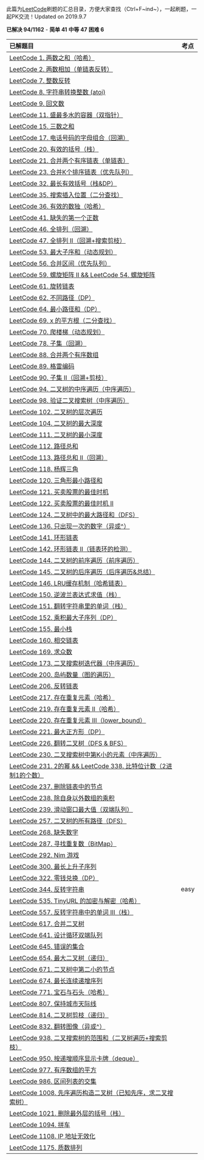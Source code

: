 此篇为[LeetCode](https://leetcode-cn.com)刷题的汇总目录，方便大家查找（Ctrl+F~ind~），一起刷题，一起PK交流！Updated on 2019.9.7

**已解决 94/1162** - **简单 41** **中等 47** **困难 6**

| 已解题目                                                     | 考点 |
| :----------------------------------------------------------- | ---- |
| [LeetCode 1. 两数之和（哈希）](https://blog.csdn.net/qq_21201267/article/details/97125420) |      |
| [LeetCode 2. 两数相加（单链表反转）](https://blog.csdn.net/qq_21201267/article/details/97191786) |      |
| [LeetCode 7. 整数反转](https://blog.csdn.net/qq_21201267/article/details/100583336) |      |
| [LeetCode 8. 字符串转换整数 (atoi)](https://blog.csdn.net/qq_21201267/article/details/100583821) |      |
| [LeetCode 9. 回文数](https://blog.csdn.net/qq_21201267/article/details/100168231) |      |
| [LeetCode 11. 盛最多水的容器（双指针）](https://blog.csdn.net/qq_21201267/article/details/100545403) |      |
| [LeetCode 15. 三数之和](https://blog.csdn.net/qq_21201267/article/details/99241741) |      |
| [LeetCode 17. 电话号码的字母组合（回溯）](https://blog.csdn.net/qq_21201267/article/details/100436281) |      |
| [LeetCode 20. 有效的括号（栈）](https://blog.csdn.net/qq_21201267/article/details/99353358) |      |
| [LeetCode 21. 合并两个有序链表（单链表）](https://blog.csdn.net/qq_21201267/article/details/100056931) |      |
| [LeetCode 23. 合并K个排序链表（优先队列）](https://blog.csdn.net/qq_21201267/article/details/99344922) |      |
| [LeetCode 32. 最长有效括号（栈&DP）](https://blog.csdn.net/qq_21201267/article/details/99479252) |      |
| [LeetCode 35. 搜索插入位置（二分查找）](https://blog.csdn.net/qq_21201267/article/details/100419471) |      |
| [LeetCode 36. 有效的数独（哈希）](https://blog.csdn.net/qq_21201267/article/details/99888173) |      |
| [LeetCode 41. 缺失的第一个正数](https://blog.csdn.net/qq_21201267/article/details/99253353) |      |
| [LeetCode 46. 全排列（回溯）](https://blog.csdn.net/qq_21201267/article/details/100110156) |      |
| [LeetCode 47. 全排列 II（回溯+搜索剪枝）](https://blog.csdn.net/qq_21201267/article/details/100110853) |      |
| [LeetCode 53. 最大子序和（动态规划）](https://blog.csdn.net/qq_21201267/article/details/97559470) |      |
| [LeetCode 56. 合并区间（优先队列）](https://blog.csdn.net/qq_21201267/article/details/100082338) |      |
| [LeetCode 59. 螺旋矩阵 II && LeetCode 54. 螺旋矩阵](https://blog.csdn.net/qq_21201267/article/details/100395555) |      |
| [LeetCode 61. 旋转链表](https://blog.csdn.net/qq_21201267/article/details/100355678) |      |
| [LeetCode 62. 不同路径（DP）](https://blog.csdn.net/qq_21201267/article/details/100148537) |      |
| [LeetCode 64. 最小路径和（DP）](https://blog.csdn.net/qq_21201267/article/details/100025545) |      |
| [LeetCode 69. x 的平方根（二分查找）](https://blog.csdn.net/qq_21201267/article/details/100585531) |      |
| [LeetCode 70. 爬楼梯（动态规划）](https://blog.csdn.net/qq_21201267/article/details/98478956) |      |
| [LeetCode 78. 子集（回溯）](https://blog.csdn.net/qq_21201267/article/details/100148996) |      |
| [LeetCode 88. 合并两个有序数组](https://blog.csdn.net/qq_21201267/article/details/100056086) |      |
| [LeetCode 89. 格雷编码](https://blog.csdn.net/qq_21201267/article/details/100170042) |      |
| [LeetCode 90. 子集 II（回溯+剪枝）](https://blog.csdn.net/qq_21201267/article/details/100167394) |      |
| [LeetCode 94. 二叉树的中序遍历（中序遍历）](https://blog.csdn.net/qq_21201267/article/details/100545729) |      |
| [LeetCode 98. 验证二叉搜索树（中序遍历）](https://blog.csdn.net/qq_21201267/article/details/99699540) |      |
| [LeetCode 102. 二叉树的层次遍历](https://blog.csdn.net/qq_21201267/article/details/99699445) |      |
| [LeetCode 104. 二叉树的最大深度](https://blog.csdn.net/qq_21201267/article/details/99690644) |      |
| [LeetCode 111. 二叉树的最小深度](https://blog.csdn.net/qq_21201267/article/details/99699211) |      |
| [LeetCode 112. 路径总和](https://blog.csdn.net/qq_21201267/article/details/99710888) |      |
| [LeetCode 113. 路径总和 II（回溯）](https://blog.csdn.net/qq_21201267/article/details/100550154) |      |
| [LeetCode 118. 杨辉三角](https://blog.csdn.net/qq_21201267/article/details/100562763) |      |
| [LeetCode 120. 三角形最小路径和](https://blog.csdn.net/qq_21201267/article/details/96380128) |      |
| [LeetCode 121. 买卖股票的最佳时机](https://blog.csdn.net/qq_21201267/article/details/100026086) |      |
| [LeetCode 122. 买卖股票的最佳时机 II](https://blog.csdn.net/qq_21201267/article/details/100127238) |      |
| [LeetCode 124. 二叉树中的最大路径和（DFS）](https://blog.csdn.net/qq_21201267/article/details/100171375) |      |
| [LeetCode 136. 只出现一次的数字（异或^）](https://blog.csdn.net/qq_21201267/article/details/100147375) |      |
| [LeetCode 141. 环形链表](https://blog.csdn.net/qq_21201267/article/details/99296511) |      |
| [LeetCode 142. 环形链表 II（链表环的检测）](https://blog.csdn.net/qq_21201267/article/details/100135575) |      |
| [LeetCode 144. 二叉树的前序遍历（前序遍历）](https://blog.csdn.net/qq_21201267/article/details/100546064) |      |
| [LeetCode 145. 二叉树的后序遍历（后序遍历&总结）](https://blog.csdn.net/qq_21201267/article/details/100546489) |      |
| [LeetCode 146. LRU缓存机制（哈希链表）](https://blog.csdn.net/qq_21201267/article/details/100178189) |      |
| [LeetCode 150. 逆波兰表达式求值（栈）](https://blog.csdn.net/qq_21201267/article/details/99495282) |      |
| [LeetCode 151. 翻转字符串里的单词（栈）](https://blog.csdn.net/qq_21201267/article/details/99663417) |      |
| [LeetCode 152. 乘积最大子序列（DP）](https://blog.csdn.net/qq_21201267/article/details/100006586) |      |
| [LeetCode 155. 最小栈](https://blog.csdn.net/qq_21201267/article/details/100188954) |      |
| [LeetCode 160. 相交链表](https://blog.csdn.net/qq_21201267/article/details/100168364) |      |
| [LeetCode 169. 求众数](https://blog.csdn.net/qq_21201267/article/details/99249031) |      |
| [LeetCode 173. 二叉搜索树迭代器（中序遍历）](https://blog.csdn.net/qq_21201267/article/details/100549417) |      |
| [LeetCode 200. 岛屿数量（图的遍历）](https://blog.csdn.net/qq_21201267/article/details/99775387) |      |
| [LeetCode 206. 反转链表](https://blog.csdn.net/qq_21201267/article/details/100171825) |      |
| [LeetCode 217. 存在重复元素（哈希）](https://blog.csdn.net/qq_21201267/article/details/100587491) |      |
| [LeetCode 219. 存在重复元素 II（哈希）](https://blog.csdn.net/qq_21201267/article/details/100587915) |      |
| [LeetCode 220. 存在重复元素 III（lower_bound）](https://blog.csdn.net/qq_21201267/article/details/100601000) |      |
| [LeetCode 221. 最大正方形（DP）](https://blog.csdn.net/qq_21201267/article/details/100027699) |      |
| [LeetCode 226. 翻转二叉树（DFS & BFS）](https://blog.csdn.net/qq_21201267/article/details/99675950) |      |
| [LeetCode 230. 二叉搜索树中第K小的元素（中序遍历）](https://blog.csdn.net/qq_21201267/article/details/100530272) |      |
| [LeetCode 231. 2的幂 && LeetCode 338. 比特位计数（2进制1的个数）](https://blog.csdn.net/qq_21201267/article/details/100084705) |      |
| [LeetCode 237. 删除链表中的节点](https://blog.csdn.net/qq_21201267/article/details/100171651) |      |
| [LeetCode 238. 除自身以外数组的乘积](https://blog.csdn.net/qq_21201267/article/details/100530702) |      |
| [LeetCode 239. 滑动窗口最大值（双端队列）](https://blog.csdn.net/qq_21201267/article/details/99613437) |      |
| [LeetCode 257. 二叉树的所有路径（DFS）](https://blog.csdn.net/qq_21201267/article/details/100565918) |      |
| [LeetCode 268. 缺失数字](https://blog.csdn.net/qq_21201267/article/details/100146249) |      |
| [LeetCode 287. 寻找重复数（BitMap）](https://blog.csdn.net/qq_21201267/article/details/100135972) |      |
| [LeetCode 292. Nim 游戏](https://blog.csdn.net/qq_21201267/article/details/100178975) |      |
| [LeetCode 300. 最长上升子序列](https://blog.csdn.net/qq_21201267/article/details/97308533) |      |
| [LeetCode 322. 零钱兑换（DP）](https://blog.csdn.net/qq_21201267/article/details/99894804) |      |
| [LeetCode 344. 反转字符串](https://blog.csdn.net/qq_21201267/article/details/100585634) | easy |
| [LeetCode 535. TinyURL 的加密与解密（哈希）](https://blog.csdn.net/qq_21201267/article/details/100565409) |      |
| [LeetCode 557. 反转字符串中的单词 III（栈）](https://blog.csdn.net/qq_21201267/article/details/100436745) |      |
| [LeetCode 617. 合并二叉树](https://blog.csdn.net/qq_21201267/article/details/100569367) |      |
| [LeetCode 641. 设计循环双端队列](https://blog.csdn.net/qq_21201267/article/details/99496486) |      |
| [LeetCode 645. 错误的集合](https://blog.csdn.net/qq_21201267/article/details/100148227) |      |
| [LeetCode 654. 最大二叉树（递归）](https://blog.csdn.net/qq_21201267/article/details/100586036) |      |
| [LeetCode 671. 二叉树中第二小的节点](https://blog.csdn.net/qq_21201267/article/details/100550016) |      |
| [LeetCode 674. 最长连续递增序列](https://blog.csdn.net/qq_21201267/article/details/98262871) |      |
| [LeetCode 771. 宝石与石头（哈希）](https://blog.csdn.net/qq_21201267/article/details/100563578) |      |
| [LeetCode 807. 保持城市天际线](https://blog.csdn.net/qq_21201267/article/details/100585707) |      |
| [LeetCode 814. 二叉树剪枝（递归）](https://blog.csdn.net/qq_21201267/article/details/100566646) |      |
| [LeetCode 832. 翻转图像（异或^）](https://blog.csdn.net/qq_21201267/article/details/100585771) |      |
| [LeetCode 938. 二叉搜索树的范围和（二叉树遍历+搜索剪枝）](https://blog.csdn.net/qq_21201267/article/details/100609270) |      |
| [LeetCode 950. 按递增顺序显示卡牌（deque）](https://blog.csdn.net/qq_21201267/article/details/100608442) |      |
| [LeetCode 977. 有序数组的平方](https://blog.csdn.net/qq_21201267/article/details/100057616) |      |
| [LeetCode 986. 区间列表的交集](https://blog.csdn.net/qq_21201267/article/details/100058783) |      |
| [LeetCode 1008. 先序遍历构造二叉树（已知先序，求二叉搜索树）](https://blog.csdn.net/qq_21201267/article/details/100568701) |      |
| [LeetCode 1021. 删除最外层的括号（栈）](https://blog.csdn.net/qq_21201267/article/details/100611450) |      |
| [LeetCode 1094. 拼车](https://blog.csdn.net/qq_21201267/article/details/100604925) |      |
| [LeetCode 1108. IP 地址无效化](https://blog.csdn.net/qq_21201267/article/details/100585842) |      |
| [LeetCode 1175. 质数排列](https://blog.csdn.net/qq_21201267/article/details/100612707) |      |

